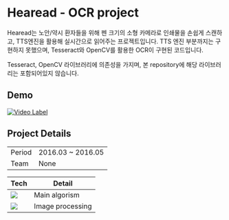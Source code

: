 <h1>Hearead - OCR project</h1>

Hearead는 노안/약시 환자들을 위해 펜 크기의 소형 카메라로 인쇄물을 손쉽게 스캔하고, TTS엔진을 활용해 실시간으로 읽어주는 프로젝트입니다.
TTS 엔진 부분까지는 구현하지 못했으며, Tesseract와 OpenCV를 활용한 OCR이 구현된 코드입니다.

Tesseract, OpenCV 라이브러리에 의존성을 가지며, 본 repository에 해당 라이브러리는 포함되어있지 않습니다.

<h2>Demo</h2>

[![Video Label](http://img.youtube.com/vi/huupyqaNxWM/0.jpg)](https://www.youtube.com/watch?v=huupyqaNxWM)

<h2>Project Details</h2>

|||
|---|---|
|Period|2016.03 ~ 2016.05|
|Team|None|

|Tech|Detail|
|---|---|
|<img src="https://img.shields.io/badge/C++-00599C?style=flat-square&logo=C%2B%2B&logoColor=white"/>|Main algorism|
|<img src="https://img.shields.io/badge/OpenCV-5C3EE8?style=flat-square&logo=OpenCV&logoColor=white"/>|Image processing|
